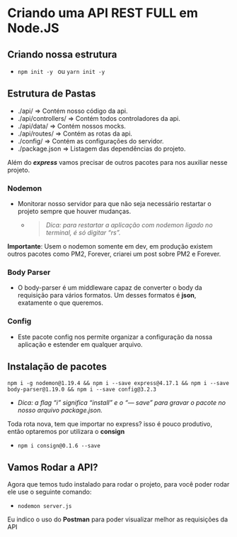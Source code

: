 # Criando uma API REST FULL em Node.JS

## Criando nossa estrutura 
 - ```npm init -y ```
 ou 
 ``` yarn init -y ```

## Estrutura de Pastas  
 - ./api/ => Contém nosso código da api.
 - ./api/controllers/ => Contém todos controladores da api.
 - ./api/data/ => Contém nossos mocks.
 - ./api/routes/ => Contém as rotas da api.
 - ./config/ => Contém as configurações do servidor.
 - ./package.json => Listagem das dependências do projeto.

Além do **_express_** vamos precisar de outros pacotes para nos auxiliar nesse projeto.

### Nodemon 
   - Monitorar nosso servidor para que não seja necessário restartar o projeto sempre que houver mudanças.
      - > _Dica: para restartar a aplicação com nodemon ligado no terminal, é só digitar “rs”._
   
**Importante**: Usem o nodemon somente em dev, em produção existem outros pacotes como PM2, Forever, criarei um post sobre PM2 e Forever.

### Body Parser
   - O body-parser é um middleware capaz de converter o body da requisição para vários formatos. Um desses formatos é **json**, exatamente o que queremos.

### Config
   - Este pacote config nos permite organizar a configuração da nossa aplicação e estender em qualquer arquivo.

## Instalação de pacotes

```npm i -g nodemon@1.19.4 && npm i --save express@4.17.1 && npm i --save body-parser@1.19.0 && npm i --save config@3.2.3``` 
   - _Dica: a flag “i” significa “install” e o “— save” para gravar o pacote no nosso arquivo package.json._

Toda rota nova, tem que importar no express? isso é pouco produtivo, então optaremos por utilizara o **consign**
   - ``` npm i consign@0.1.6 --save ```
   

## Vamos Rodar a API?
Agora que temos tudo instalado para rodar o projeto, para você poder rodar ele use o seguinte comando:
   - ``` nodemon server.js ```

Eu indico o uso do **Postman** para poder visualizar melhor as requisições da API